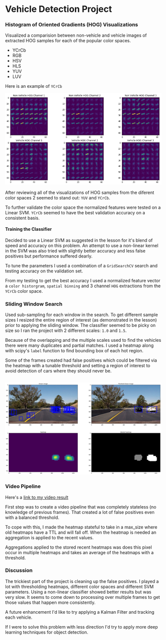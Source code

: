 # Vehicle Detection Project

[//]: # (Image References)
[hog-vis]: ./examples/hog-visualization.png 'HOG Visualization'
[find_cars]: ./examples/find_cars.png 'Window Search Analysis'
[image3]: ./examples/sliding_windows.jpg
[image4]: ./examples/sliding_window.jpg
[image5]: ./examples/bboxes_and_heat.png
[image6]: ./examples/labels_map.png
[image7]: ./examples/output_bboxes.png
[video1]: ./project_video.mp4

### Histogram of Oriented Gradients (HOG) Visualizations

Visualized a comparision between non-vehicle and vehicle images of extracted HOG
samples for each of the popular color spaces.

- YCrCb
- RGB
- HSV
- HLS
- YUV
- LUV

Here is an example of `YCrCb`

![alt text][hog-vis]


After reviewing all of the visualizations of HOG samples from the diferent color spaces 2 seemed to stand out: `YUV`
and `YCrCb`.  

To further validate the color space the normalized features were tested on a Linear SVM. `YCrCb` seemed to have the
best validation accuracy on a consistent basis. 

#### Training the Classifier

Decided to use a Linear SVM as suggested in the lesson for it's blend of speed and accuracy on this problem. 
An attempt to use a non-linear kernel in the SVM was also tried with slightly better accuracy and less false positives
but performance suffered dearly.

To tune the parameters I used a combination of a `GridSearchCV` search and testing accuracy on the validation set.

From my testing to get the best accuracy I used a normalized feature vector a `color historgram`, `spatial binning` and 3 channel 
`HOG` extractions from the `YCrCb` color space.

### Sliding Window Search

Used sub-sampling for each window in the search. To get different sample sizes I resized the entire region of interest
(as demonstrated in the lesson) prior to applying the sliding window. The classifier seemed to be picky on size so I ran
the project with 2 different scales: `1.0` and `1.5`.

Because of the overlapping and the multiple scales used to find the vehicles there were many duplicates and partial matches.
I used a heatmap along with scipy's `label` function to find bounding box of each hot region.

Some of the frames created had false positives which could be filtered via the heatmap with a tunable threshold and setting
a region of interest to avoid detection of cars where they should never be.

![alt text][find_cars]
---

### Video Pipeline

Here's a [link to my video result](./drawn_project_video.mp4)

First step was to create a video pipeline that was completely stateless (no knowledge of previous frames). That created
a lot of false positives even with a balanced threshold. 

To cope with this, I made the heatmap stateful to take in a max_size where old heatmaps have a TTL and will fall off.
When the heatmap is needed an aggregation is applied to the recent values. 

Aggregations applied to the stored recent heatmaps was does this pixel occur in multiple heatmaps and takes an average
of the heatmaps with a threshold.

### Discussion

The trickiest part of the project is cleaning up the false positives. I played a lot with thresholding heatmaps,
different color spaces and different SVM parameters. Using a non-linear classifier showed better results but was very
slow. It seems to come down to processing over multiple frames to get those values that happen more consistently.

A future enhancement I'd like to try applying a Kalman Filter and tracking each vehicle.

If I were to solve this problem with less direction I'd try to apply more deep learning techniques for object detection.